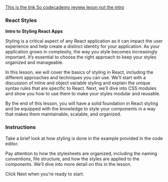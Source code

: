 [This is the link 5o codecademy review leson not the intro](https://www.codecademy.com/courses/react-101/lessons/react-style/exercises/review)


### React Styles

**Intro to Styling React Apps**


Styling is a critical aspect of any React application as it can impact the user experience and help create a distinct identity for your application. As your application grows in complexity, the way you style becomes increasingly important. It’s essential to choose the right approach to keep your styles organized and manageable.

In this lesson, we will cover the basics of styling in React, including the different approaches and techniques you can use. We’ll start with a discussion of inline and object variable styling and explain the unique syntax rules that are specific to React. Next, we’ll dive into CSS modules and show you how to use them to make your styles modular and reusable.

By the end of this lesson, you will have a solid foundation in React styling and be equipped with the knowledge to style your components in a way that makes them maintainable, scalable, and organized.

### Instructions

Take a brief look at how styling is done in the example provided in the code editor. 


Pay attention to how the stylesheets are organized, including the naming conventions, file structure, and how the styles are applied to the components. We’ll dive into more detail on this in the lesson.

Click Next when you’re ready to start. 
